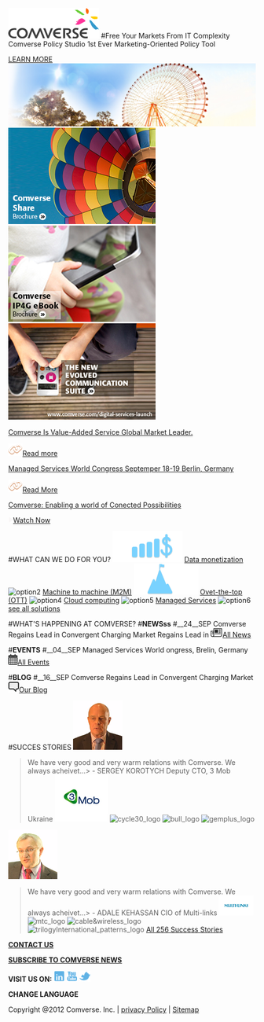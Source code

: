 ![comverse_Logo](./img/comverse-logo.png)
#Free Your Markets From IT Complexity
Comverse Policy Studio 1st Ever Marketing-Oriented Policy Tool

[LEARN MORE](http://......)
![img1](./img/slide-bg-complexity.jpg)
![img2](./img/Megamenu_News_and_media.jpg)
![img3](./img/Megamenu_Your_Needs_eBook.jpg)
![img4](./img/megamenu_digital_lifestyle.jpg)


[Comverse Is Value-Added Service Global Market Leader.](http://......) 

![readImg](./img/link-icon-image.png)[Read more](http://......)

[Managed Services World Congress Septemper 18-19 Berlin, Germany](http://......) 

![readMoreImg](./img/link-icon-image.png)[Read More](http://......)

[Comverse: Enabling a world of Conected Possibilities](http://......) 

![playvid](./img/btnArrow.png)[Watch Now](http://......)

#WHAT CAN WE DO FOR YOU?
![option1](./img/solution_icon_smart-money_hover.png)
[Data monetization](http://......) 
![option2](https://...)
[Machine to machine (M2M)](http://......) 
![option3](./img/solution_icon_optimize-efficnt_hover.png)
[Ovet-the-top (OTT)](http://......) 
![option4](https://...)
[Cloud computing](http://......) 
![option5](https://...)
[Managed Services](http://......) 
![option6](https://...)
[see all solutions](http://......) 

#WHAT'S HAPPENING AT COMVERSE?
#__NEWSss__
#__24__SEP
Comverse Regains Lead in Convergent Charging Market Regains Lead in
![allnewsImg](./img/eventListIconNews_hover.png)[All News](http://......)

#__EVENTS__
#__04__SEP
Managed Services World ongress, Brelin, Germany
[![eventImg](./img/eventListIconEvents_hover.png)All Events](http://......)

#__BLOG__
#__16__SEP
Comverse Regains Lead in Convergent Charging Market
![blogImg](./img/eventListIconPress_hover.png)[Our Blog](http://......)

#SUCCES STORIES
![sergey_img](./img/CB-JP-face.png)
> We have very good and very warm relations with Comverse. We always acheivet...> - SERGEY KOROTYCH
Deputy CTO, 3 Mob Ukraine
![mob_logo](./img/3mob_w108px_X_h95px.jpg)
![cycle30_logo](http://......)
![bull_logo](http://......)
![gemplus_logo](http://......)

![adale_img](./img/JT-GM-face.png)
> We have very good and very warm relations with Comverse. We always acheivet...> - ADALE KEHASSAN
CIO of Multi-links
![multiLinks_logo](./img/multilinks.jpg)
![mtc_logo](https://...)
![cable&wireless_logo](https://...)
![trilogyInternational_patterns_logo](https://...)
[All 256 Success Stories](http://......)

[__CONTACT US__](http://......)

[__SUBSCRIBE TO COMVERSE NEWS__](http://......)

__VISIT US ON:__
[![in_link](./img/socialMenuIcon-linkdin_hover.png)](https://www.linkedin.com/company/comverse)
[![Youtube_link](./img/socialMenuIcon-youtube_hover.png)](https://www.youtube.com/user/ComverseInc)
[![Twitter_link](./img/socialMenuIcon-twitter_hover.png)](https://twitter.com/Comverse_Inc)

__CHANGE LANGUAGE__

Copyright @2012 Comverse. Inc. |  [privacy Policy](http://www.comverse.com/about_comverse/legal-notice-and-privacy-links/) |  [Sitemap](http://comverse.com/#)